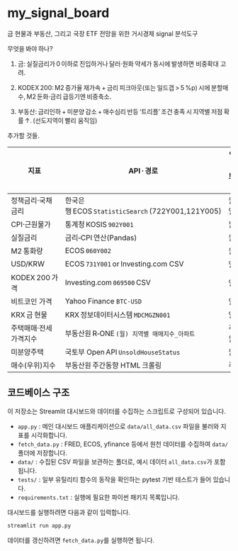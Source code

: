# my_signal_board
금 현물과 부동산, 그리고 국장 ETF 전망을 위한 거시경제 signal 분석도구

무엇을 봐야 하나?
1. 금: 실질금리가 0 이하로 진입하거나 달러·원화 약세가 동시에 발생하면 비중확대 고려.

2. KODEX 200: M2 증가율 재가속 + 금리 피크아웃(또는 일드갭 > 5 %p) 시에 분할매수, M2 둔화·금리 급등기엔 비중축소.

3. 부동산: 금리인하 + 미분양 감소 + 매수심리 반등 ‘트리플’ 조건 충족 시 지역별 저점 확률 ↑. (선도지역이 빨리 움직임)

추가할 것들.

| 지표           | API · 경로                                      | 업데이트 주기 |
| ------------ | --------------------------------------------- | ------- |
| 정책금리·국채금리    | 한국은행 ECOS `StatisticSearch` (722Y001,121Y005) | 월/일     |
| CPI·근원물가     | 통계청 KOSIS `902Y001`                           | 월       |
| 실질금리         | 금리‑CPI 연산(Pandas)                             | 월       |
| M2 통화량       | ECOS `060Y002`                                | 월       |
| USD/KRW      | ECOS `731Y001` or Investing.com CSV           | 일       |
| KODEX 200 가격 | Investing.com `069500` CSV                    | 일       |
| 비트코인 가격   | Yahoo Finance `BTC-USD`                      | 일       |
| KRX 금 현물     | KRX 정보데이터시스템 `MDCMGZN001`                     | 일       |
| 주택매매·전세가격지수  | 부동산원 R‑ONE `(월) 지역별 매매지수_아파트`                 | 주·월     |
| 미분양주택        | 국토부 Open API `UnsoldHouseStatus`              | 월       |
| 매수(우위)지수     | 부동산원 주간동향 HTML 크롤링                            | 주       |

## 코드베이스 구조
이 저장소는 Streamlit 대시보드와 데이터를 수집하는 스크립트로 구성되어 있습니다.

- `app.py` : 메인 대시보드 애플리케이션으로 `data/all_data.csv` 파일을 불러와 지표를 시각화합니다.
- `fetch_data.py` : FRED, ECOS, yfinance 등에서 원천 데이터를 수집하여 `data/` 폴더에 저장합니다.
- `data/` : 수집된 CSV 파일을 보관하는 폴더로, 예시 데이터 `all_data.csv`가 포함됩니다.
- `tests/` : 일부 유틸리티 함수의 동작을 확인하는 pytest 기반 테스트가 들어 있습니다.
- `requirements.txt` : 실행에 필요한 파이썬 패키지 목록입니다.

대시보드를 실행하려면 다음과 같이 입력합니다.

```bash
streamlit run app.py
```

데이터를 갱신하려면 `fetch_data.py`를 실행하면 됩니다.
